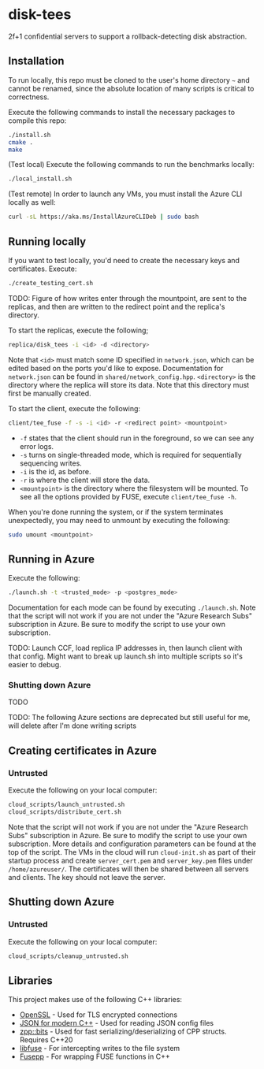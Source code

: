 # disk-tees
2f+1 confidential servers to support a rollback-detecting disk abstraction.

## Installation 
To run locally, this repo must be cloned to the user's home directory `~` and cannot be renamed, since the absolute location of many scripts is critical to correctness.

Execute the following commands to install the necessary packages to compile this repo:
```bash
./install.sh
cmake .
make
```

(Test local) Execute the following commands to run the benchmarks locally:
```bash
./local_install.sh
```

(Test remote) In order to launch any VMs, you must install the Azure CLI locally as well:
```bash
curl -sL https://aka.ms/InstallAzureCLIDeb | sudo bash
```

## Running locally

If you want to test locally, you'd need to create the necessary keys and certificates. Execute:
```bash
./create_testing_cert.sh
```

TODO: Figure of how writes enter through the mountpoint, are sent to the replicas, and then are written to the redirect point and the replica's directory.

To start the replicas, execute the following;
```bash
replica/disk_tees -i <id> -d <directory>
```
Note that `<id>` must match some ID specified in `network.json`, which can be edited based on the ports you'd like to expose. Documentation for `network.json` can be found in `shared/network_config.hpp`.
`<directory>` is the directory where the replica will store its data. Note that this directory must first be manually created.

To start the client, execute the following:
```bash
client/tee_fuse -f -s -i <id> -r <redirect point> <mountpoint>
```
- `-f` states that the client should run in the foreground, so we can see any error logs.
- `-s` turns on single-threaded mode, which is required for sequentially sequencing writes.
- `-i` is the id, as before.
- `-r` is where the client will store the data.
- `<mountpoint>` is the directory where the filesystem will be mounted.
To see all the options provided by FUSE, execute `client/tee_fuse -h`.

When you're done running the system, or if the system terminates unexpectedly, you may need to unmount by executing the following:
```bash
sudo umount <mountpoint>
```

## Running in Azure

Execute the following:
```bash
./launch.sh -t <trusted_mode> -p <postgres_mode>
```
Documentation for each mode can be found by executing `./launch.sh`. Note that the script will not work if you are not under the "Azure Research Subs" subscription in Azure. Be sure to modify the script to use your own subscription.

TODO: Launch CCF, load replica IP addresses in, then launch client with that config. Might want to break up launch.sh into multiple scripts so it's easier to debug.

### Shutting down Azure
TODO


TODO: The following Azure sections are deprecated but still useful for me, will delete after I'm done writing scripts
## Creating certificates in Azure
### Untrusted
Execute the following on your local computer:
```bash
cloud_scripts/launch_untrusted.sh
cloud_scripts/distribute_cert.sh
```

Note that the script will not work if you are not under the "Azure Research Subs" subscription in Azure. Be sure to modify the script to use your own subscription. More details and configuration parameters can be found at the top of the script.
The VMs in the cloud will run `cloud-init.sh` as part of their startup process and create `server_cert.pem` and `server_key.pem` files under `/home/azureuser/`. The certificates will then be shared between all servers and clients. The key should not leave the server.

## Shutting down Azure
### Untrusted
Execute the following on your local computer:
```bash
cloud_scripts/cleanup_untrusted.sh
```


## Libraries
This project makes use of the following C++ libraries:

- [OpenSSL](https://wiki.openssl.org/index.php/Main_Page) - Used for TLS encrypted connections
- [JSON for modern C++](https://github.com/nlohmann/json#examples) - Used for reading JSON config files
- [zpp::bits](https://github.com/eyalz800/zpp_bits) - Used for fast serializing/deserializing of CPP structs. Requires C++20
- [libfuse](https://github.com/libfuse/libfuse) - For intercepting writes to the file system
- [Fusepp](https://github.com/jachappell/Fusepp) - For wrapping FUSE functions in C++